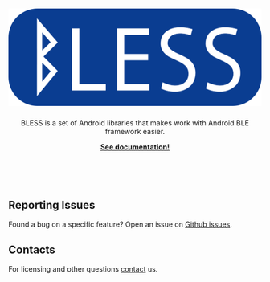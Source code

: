 <p align="center">
    <h1 align="center">
    <a href="https://troido.github.io/bless-howto/"><img src="/images/bless.png" alt="Girl in a jacket"></a>
    </h1>
    <p align="center">BLESS is a set of Android libraries that makes work with Android BLE framework easier.
</p>
    <p align="center"><strong><a href="https://troido.github.io/bless-howto/">See documentation!</a></strong></p>
    <br><br><br>
</p>

## Reporting Issues
Found a bug on a specific feature? Open an issue on [Github issues](https://github.com/troido/bless-howto/issues).

## Contacts
For licensing and other questions [contact](./docs/contacts.md) us.
